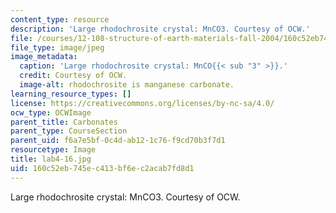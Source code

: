 ```yaml
---
content_type: resource
description: 'Large rhodochrosite crystal: MnCO3. Courtesy of OCW.'
file: /courses/12-108-structure-of-earth-materials-fall-2004/160c52eb745ec413bf6ec2acab7fd8d1_lab4-16.jpg
file_type: image/jpeg
image_metadata:
  caption: 'Large rhodochrosite crystal: MnCO{{< sub "3" >}}.'
  credit: Courtesy of OCW.
  image-alt: rhodochrosite is manganese carbonate.
learning_resource_types: []
license: https://creativecommons.org/licenses/by-nc-sa/4.0/
ocw_type: OCWImage
parent_title: Carbonates
parent_type: CourseSection
parent_uid: f6a7e5bf-0c4d-ab12-1c76-f9cd70b3f7d1
resourcetype: Image
title: lab4-16.jpg
uid: 160c52eb-745e-c413-bf6e-c2acab7fd8d1
---
```

Large rhodochrosite crystal: MnCO3. Courtesy of OCW.